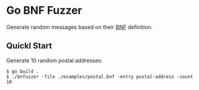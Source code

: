 # Go BNF Fuzzer

Generate random messages based on their [BNF](https://en.wikipedia.org/wiki/Backus%E2%80%93Naur_form) definition.

## Quickl Start

Generate 10 random postal addresses:

```console
$ go build .
$ ./bnfuzzer -file ./examples/postal.bnf -entry postal-address -count 10
```
